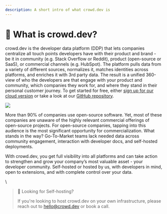 ```yaml
---
description: A short intro of what crowd.dev is
---
```


# 👋 What is crowd.dev?

crowd.dev is the developer data platform (DDP) that lets companies centralize all touch points developers have with their product and brand - be it in community (e.g. Stack Overflow or Reddit), product (open-source or SaaS), or commercial channels (e.g. HubSpot). The platform pulls data from a variety of different sources, normalizes it, matches identities across platforms, and enriches it with 3rd party data. The result is a unified 360-view of who the developers are that engage with your product and community, which companies they work for, and where they stand in their personal customer journey. To get started for free, either [sign up for our cloud version](https://www.crowd.dev/sign-up) or take a look at our [GitHub repository](https://github.com/CrowdDotDev/crowd.dev).

![](https://files.readme.io/e25be3c-image\_140.png)

More than 90% of companies use open-source software. Yet, most of these companies are unaware of the highly relevant commercial offerings of open-source projects. For open-source companies, tapping into this audience is the most significant opportunity for commercialization. What stands in the way? Go-To-Market teams lack needed data across community engagement, interaction with developer docs, and self-hosted deployments.

With crowd.dev, you get full visibility into all platforms and can take action to strengthen and grow your company’s most valuable asset - your developer community. Self-hosted or hosted by us, with developers in mind, open to extensions, and with complete control over your data.

\


> 📘 Looking for Self-hosting?
>
> If you're looking to host crowd.dev on your own infrastructure, please reach out to hello@crowd.dev or book a call.
